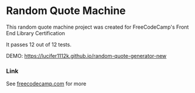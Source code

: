 # Random Quote Machine

This random quote machine project was created for FreeCodeCamp's Front End Library Certification

It passes 12 out of 12 tests.

DEMO: https://lucifer1112k.github.io/random-quote-generator-new

### Link

See [freecodecamp.com](https://www.freecodecamp.org/learn/front-end-libraries/front-end-libraries-projects/build-a-random-quote-machine) for more
